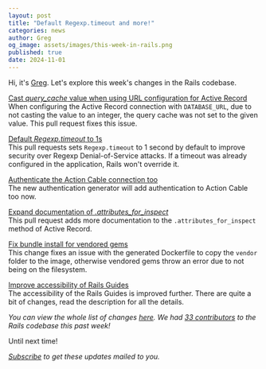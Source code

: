 ```yaml
---
layout: post
title: "Default Regexp.timeout and more!"
categories: news
author: Greg
og_image: assets/images/this-week-in-rails.png
published: true
date: 2024-11-01
---
```



Hi, it's [Greg](https://greg.molnar.io). Let's explore this week's changes in the Rails codebase.

[Cast _query_cache_ value when using URL configuration for Active Record](https://github.com/rails/rails/pull/53491)  
When configuring the Active Record connection with `DATABASE_URL`, due to not
casting the value to an integer, the query cache was not set to the given value.
This pull request fixes this issue.

[Default _Regexp.timeout_ to 1s](https://github.com/rails/rails/pull/53490)  
This pull requests sets `Regexp.timeout` to 1 second by default to improve security over Regexp Denial-of-Service attacks. If a timeout was already configured in the application, Rails won't override it.

[Authenticate the Action Cable connection too](https://github.com/rails/rails/pull/53444)  
The new authentication generator will add authentication to Action Cable too
now.

[Expand documentation of _.attributes_for_inspect_](https://github.com/rails/rails/pull/53472)  
This pull request adds more documentation to the `.attributes_for_inspect`
method of Active Record.

[Fix bundle install for vendored gems](https://github.com/rails/rails/pull/53466)  
This change fixes an issue with the generated Dockerfile to copy the
`vendor` folder to the image, otherwise vendored gems throw an error due to not
being on the filesystem.

[Improve accessibility of Rails Guides](https://github.com/rails/rails/pull/51499)  
The accessibility of the Rails Guides is improved further. There are quite a bit of changes, read the description for all the details.


_You can view the whole list of changes [here](https://github.com/rails/rails/compare/@%7B2024-10-25%7D...main@%7B2024-11-01%7D)._
_We had [33 contributors](https://contributors.rubyonrails.org/contributors/in-time-window/20241025-20241101) to the Rails codebase this past week!_

Until next time!

_[Subscribe](https://world.hey.com/this.week.in.rails) to get these updates mailed to you._
